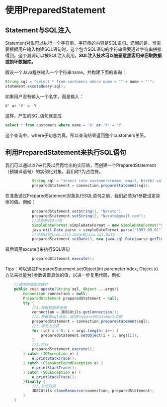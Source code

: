 # 使用PreparedStatement



## Statement与SQL注入

Statement对象可以执行一个字符串，字符串的内容是SQL语句。遗憾的是，当需要根据用户输入构建SQL语句时，这个包含SQL语句的字符串需要通过字符串拼接得到。这个漏洞可以被SQL注入利用。**SQL注入技术可以被恶意黑客用来窃取数据或损坏数据库。**

假设一个Java程序输入一个字符串name，并构建下面的查询：

```java
String sql = "select * from customers where name = '" + name + "'";
statement.excuteQuery(sql);
```

如果用户没有输入一个名字，而是输入：

```
X' or 'Y' = 'Y
```

这样，产生的SQL语句就变成

```sql
select * from customers where name = 'X' or 'Y' = 'Y'
```

这个查询中，where子句总为真，所以查询结果返回整个customers关系。

## 利用PreparedStatement来执行SQL语句

我们可以通过以?来代表以后再给出的实际值，而创建一个PreparedStatement（预编译语句）的实例化对象。我们称?为占位符。

```java
            String sql = "insert into customers(name, email, birth) values(?,?,?)";
            preparedStatement = connection.prepareStatement(sql);
```

在准备通过PreparedStatement对象执行SQL语句之前，我们必须为?参数设定具体的值。例如：

```java
 			preparedStatement.setString(1, "Naruto");
            preparedStatement.setString(2, "Naruto@gmail.com");
            //注意格式大小写
            SimpleDateFormat simpleDateFormat = new SimpleDateFormat("yyyy-MM-dd");
            java.util.Date parse = simpleDateFormat.parse("1997-09-01");
            //注意区别java.util.Date和java.sql.Date
            preparedStatement.setDate(3, new java.sql.Date(parse.getTime()));
```

最后调用excute()来执行SQL语句

```java
			preparedStatement.execute();
```

Tips：可以通过PreparedStatement.setObject(int parameterIndex, Object x)方法来批量为?参数设置具体的值，以进一步复用代码，例如

```java
    //通用的增删改操作
    public void update(String sql, Object ...args){
        Connection connection = null;
        PreparedStatement preparedStatement = null;
        try {
            //1.获取数据库连接
            connection = JDBCUtils.getConnection();
            //2.预编译sql语句，返回PreparedStatement实例
            preparedStatement = connection.prepareStatement(sql);
            //3.填充占位符
            for (int i = 0; i < args.length; i++) {
                preparedStatement.setObject(i + 1, args[i]);
            }
            //4.执行
            preparedStatement.execute();
        } catch (IOException e) {
            e.printStackTrace();
        } catch (ClassNotFoundException e) {
            e.printStackTrace();
        } catch (SQLException e) {
            e.printStackTrace();
        }finally {
            //5.关闭资源
            JDBCUtils.closeResource(connection, preparedStatement);
        }
    }
```

